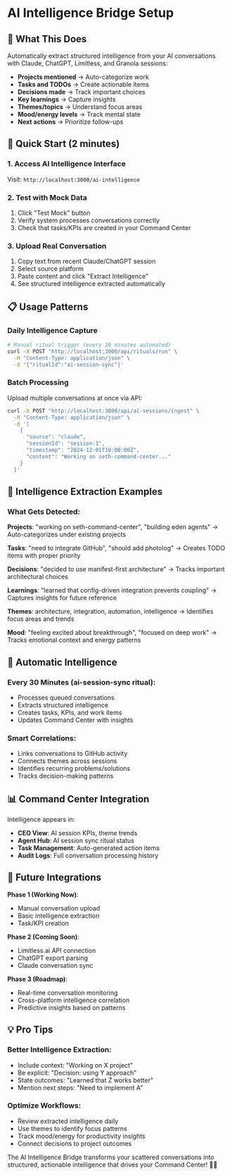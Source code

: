 # AI Intelligence Bridge Setup

## 🧠 What This Does

Automatically extract structured intelligence from your AI conversations with Claude, ChatGPT, Limitless, and Granola sessions:

- **Projects mentioned** → Auto-categorize work
- **Tasks and TODOs** → Create actionable items
- **Decisions made** → Track important choices
- **Key learnings** → Capture insights
- **Themes/topics** → Understand focus areas
- **Mood/energy levels** → Track mental state
- **Next actions** → Prioritize follow-ups

## 🚀 Quick Start (2 minutes)

### 1. Access AI Intelligence Interface
Visit: `http://localhost:3000/ai-intelligence`

### 2. Test with Mock Data
1. Click "Test Mock" button
2. Verify system processes conversations correctly
3. Check that tasks/KPIs are created in your Command Center

### 3. Upload Real Conversation
1. Copy text from recent Claude/ChatGPT session
2. Select source platform
3. Paste content and click "Extract Intelligence"
4. See structured intelligence extracted automatically

## 📋 Usage Patterns

### **Daily Intelligence Capture**
```bash
# Manual ritual trigger (every 30 minutes automated)
curl -X POST "http://localhost:3000/api/rituals/run" \
  -H "Content-Type: application/json" \
  -d '{"ritualId":"ai-session-sync"}'
```

### **Batch Processing**
Upload multiple conversations at once via API:
```bash
curl -X POST "http://localhost:3000/api/ai-sessions/ingest" \
  -H "Content-Type: application/json" \
  -d '[
    {
      "source": "claude",
      "sessionId": "session-1",
      "timestamp": "2024-12-01T10:00:00Z",
      "content": "Working on seth-command-center..."
    }
  ]'
```

## 🎯 Intelligence Extraction Examples

### **What Gets Detected:**

**Projects**: "working on seth-command-center", "building eden agents"
→ Auto-categorizes under existing projects

**Tasks**: "need to integrate GitHub", "should add photolog"
→ Creates TODO items with proper priority

**Decisions**: "decided to use manifest-first architecture"
→ Tracks important architectural choices

**Learnings**: "learned that config-driven integration prevents coupling"
→ Captures insights for future reference

**Themes**: architecture, integration, automation, intelligence
→ Identifies focus areas and trends

**Mood**: "feeling excited about breakthrough", "focused on deep work"
→ Tracks emotional context and energy patterns

## 🔮 Automatic Intelligence

### **Every 30 Minutes** (ai-session-sync ritual):
- Processes queued conversations
- Extracts structured intelligence
- Creates tasks, KPIs, and work items
- Updates Command Center with insights

### **Smart Correlations**:
- Links conversations to GitHub activity
- Connects themes across sessions
- Identifies recurring problems/solutions
- Tracks decision-making patterns

## 📊 Command Center Integration

Intelligence appears in:
- **CEO View**: AI session KPIs, theme trends
- **Agent Hub**: AI session sync ritual status
- **Task Management**: Auto-generated action items
- **Audit Logs**: Full conversation processing history

## 🔄 Future Integrations

**Phase 1 (Working Now)**:
- Manual conversation upload
- Basic intelligence extraction
- Task/KPI creation

**Phase 2 (Coming Soon)**:
- Limitless.ai API connection
- ChatGPT export parsing
- Claude conversation sync

**Phase 3 (Roadmap)**:
- Real-time conversation monitoring
- Cross-platform intelligence correlation
- Predictive insights based on patterns

## 💡 Pro Tips

### **Better Intelligence Extraction**:
- Include context: "Working on X project"
- Be explicit: "Decision: using Y approach"
- State outcomes: "Learned that Z works better"
- Mention next steps: "Need to implement A"

### **Optimize Workflows**:
- Review extracted intelligence daily
- Use themes to identify focus patterns
- Track mood/energy for productivity insights
- Connect decisions to project outcomes

The AI Intelligence Bridge transforms your scattered conversations into structured, actionable intelligence that drives your Command Center! 🤖✨